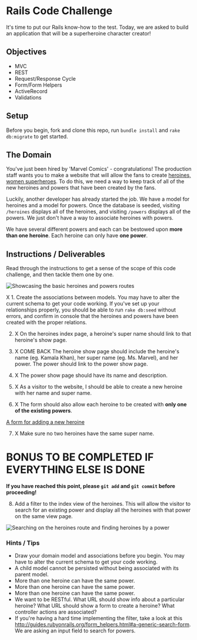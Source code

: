 # Rails Code Challenge

It's time to put our Rails know-how to the test. Today, we are asked to build an application that will be a superheroine character creator!

## Objectives
+ MVC
+ REST
+ Request/Response Cycle
+ Form/Form Helpers
+ ActiveRecord
+ Validations

## Setup

Before you begin, fork and clone this repo, run `bundle install` and `rake db:migrate` to get started.

## The Domain

You've just been hired by 'Marvel Comics' - congratulations! The production staff wants you to make a website that will allow the fans to create [heroines, women superheroes](http://www.dictionary.com/browse/heroine). To do this, we need a way to keep track of all of the new heroines and powers that have been created by the fans.

Luckily, another developer has already started the job. We have a model for heroines and a model for powers. Once the database is seeded, visiting `/heroines` displays all of the heroines, and visiting `/powers` displays all of the powers. We just don't have a way to associate heroines with powers.

We have several different powers and each can be bestowed upon **more than one heroine**. Each heroine can only have **one power**.

## Instructions / Deliverables

Read through the instructions to get a sense of the scope of this code challenge, and then tackle them one by one.

![Showcasing the basic heroines and powers routes](heroines_and_powers.gif)

X 1. Create the associations between models. You may have to alter the current schema to get your code working. If you've set up your relationships properly, you should be able to run `rake db:seed` without errors, and confirm in console that the heroines and powers have been created with the proper relations.

2. X On the heroines index page, a heroine's super name should link to that heroine's show page.

3. X COME BACK The heroine show page should include the heroine's name (eg. Kamala Khan), her super name (eg. Ms. Marvel), and her power. The power should link to the power show page.  

4. X The power show page should have its name and description.

5. X As a visitor to the website, I should be able to create a new heroine with her name and super name.

6. X The form should also allow each heroine to be created with **only one of the existing powers**.

  [A form for adding a new heroine](new_heroine_form.gif)

7. X Make sure no two heroines have the same super name.

# BONUS TO BE COMPLETED IF EVERYTHING ELSE IS DONE

**If you have reached this point, please `git add` and `git commit` before proceeding!**

8. Add a filter to the index view of the heroines. This will allow the visitor to search for an existing power and display all the heroines with that power on the same view page.

![Searching on the heroines route and finding heroines by a power](search_by_power.gif)


### Hints / Tips
+ Draw your domain model and associations before you begin. You may have to alter the current schema to get your code working.
+ A child model cannot be persisted without being associated with its parent model.
+ More than one heroine can have the same power.
+ More than one heroine can have the same power.
+ More than one heroine can have the same power.
+ We want to be RESTful. What URL should show info about a particular heroine? What URL should show a form to create a heroine? What controller actions are associated?
+ If you're having a hard time implementing the filter, take a look at this http://guides.rubyonrails.org/form_helpers.html#a-generic-search-form. We are asking an input field to search for powers.
